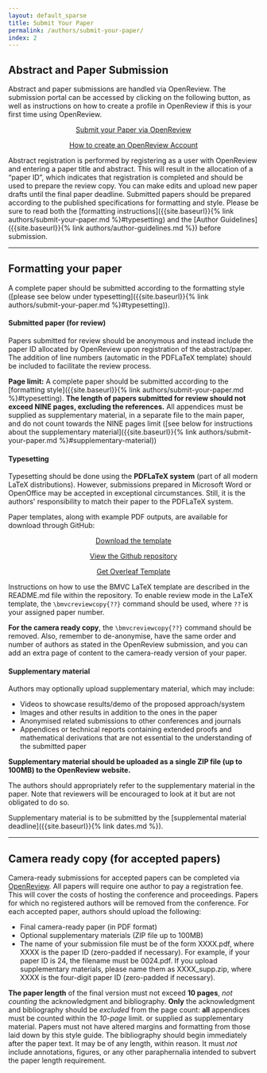 ```yaml
---
layout: default_sparse
title: Submit Your Paper
permalink: /authors/submit-your-paper/
index: 2
---
```


## Abstract and Paper Submission

<p>Abstract and paper submissions are handled via OpenReview. The submission portal can be accessed by clicking on the following button, as well as instructions on how to create a profile in OpenReview if this is your first time using OpenReview.</p>

<div class="row no-gutters pt-0 d-xs-block ">
    <div class="mb-1 pl-2 pr-2 mx-auto mx-sm-left col-xs-auto">
        <p style="text-align: center;"><a class="btn btn-primary" role="button" href="https://openreview.net/group?id=bmva.org/BMVC/2025/Conference">Submit your Paper via OpenReview</a></p>
    </div>
    <div class="mb-1 pl-2 pr-2 mx-auto mx-sm-left col-xs-auto">
        <p style="text-align: center;"><a class="btn btn-primary" role="button" href="https://docs.openreview.net/getting-started/creating-an-openreview-profile">How to create an OpenReview Account</a></p>
    </div>
</div>

<!-- **<span style="color:red">Authors who will use a personal email (e.g. gmail, etc.) to sign up to OpenReview for the first time, need to create an OpenReview profile asap! This is because it can take up to 2 weeks for profiles using public email services to be activated.</span>** -->

Abstract registration is performed by registering as a user with OpenReview and entering a paper title and abstract. This will result in the allocation of a “paper ID”, which indicates that registration is completed and should be used to prepare the review copy. You can make edits and upload new paper drafts until the final paper deadline. Submitted papers should be prepared according to the published specifications for formatting and style. Please be sure to read both the [formatting instructions]({{site.baseurl}}{% link authors/submit-your-paper.md %}#typesetting) and the [Author Guidelines]({{site.baseurl}}{% link authors/author-guidelines.md %}) before submission.

---
## Formatting your paper

A complete paper should be submitted according to the formatting style ([please see below under typesetting]({{site.baseurl}}{% link authors/submit-your-paper.md %}#typesetting)). 

#### Submitted paper (for review)

Papers submitted for review should be anonymous and instead include the paper ID allocated by OpenReview upon registration of the abstract/paper. The addition of line numbers (automatic in the PDFLaTeX template) should be included to facilitate the review process.

**Page limit:** A complete paper should be submitted according to the [formatting style]({{site.baseurl}}{% link authors/submit-your-paper.md %}#typesetting). **The length of papers submitted for review should not exceed NINE pages, excluding the references.** All appendices must be supplied as supplementary material, in a separate file to the main paper, and do not count towards the NINE pages limit ([see below for instructions about the supplementary material]({{site.baseurl}}{% link authors/submit-your-paper.md %}#supplementary-material))

#### Typesetting

<p>Typesetting should be done using the <strong>PDFLaTeX system</strong> (part of all modern LaTeX distributions). However, submissions prepared in Microsoft Word or OpenOffice may be accepted in exceptional circumstances. Still, it is the authors' responsibility to match their paper to the PDFLaTeX system. </p>

<p>Paper templates, along with example PDF outputs, are available for download through GitHub: </p>

<div class="row no-gutters pt-0 d-xs-block ">
    <div class="mb-1 pl-2 pr-2 mx-auto mx-sm-left col-xs-auto">
        <p style="text-align: center;"><a class="btn btn-primary" role="button" href="https://github.com/carlosfmorenog/BMVCTemplate/archive/refs/heads/master.zip">Download the template</a></p>
    </div>
    <div class="mb-1 pl-2 pr-2 mx-auto mx-sm-left col-xs-auto">
        <p style="text-align: center;"><a class="btn btn-primary" role="button" href="https://github.com/carlosfmorenog/BMVCTemplate">View the Github repository</a></p>
    </div>
    <div class="mb-1 pl-2 pr-2 mx-auto mx-sm-left col-xs-auto">
        <p style="text-align: center;"><a class="btn btn-primary" role="button" href="https://www.overleaf.com/latex/templates/author-guidelines-for-the-british-machine-vision-conference-2024/tnxgnwvggpsv">Get Overleaf Template</a></p>
    </div>
</div>

<p>Instructions on how to use the BMVC LaTeX template are described in the README.md file within the repository. To enable review mode in the LaTeX template, the <code>\bmvcreviewcopy{??}</code> command should be used, where <code>??</code> is your assigned paper number.</p>

<p><strong>For the camera ready copy</strong>, the <code>\bmvcreviewcopy{??}</code> command should be removed. Also, remember to de-anonymise, have the same order and number of authors as stated in the OpenReview submission, and you can add an extra page of content to the camera-ready version of your paper.</p>

<p></p>

#### Supplementary material

<p>Authors may optionally upload supplementary material, which may include:</p>

<ul>
<li>Videos to showcase results/demo of the proposed approach/system</li>
<li>Images and other results in addition to the ones in the paper</li>
<li>Anonymised related submissions to other conferences and journals</li>
<li>Appendices or technical reports containing extended proofs and mathematical derivations that are not essential to the understanding of the submitted paper</li>
</ul>

<p><strong>Supplementary material should be uploaded as a single ZIP file (up to 100MB) to the OpenReview website.</strong></p>

The authors should appropriately refer to the supplementary material in the paper. Note that reviewers will be encouraged to look at it but are not obligated to do so. 

Supplementary material is to be submitted by the [supplemental material deadline]({{site.baseurl}}{% link dates.md %}).

<!-- <p style="text-align: center;"><a class="btn btn-primary" role="button" href="" disabled>Submit your Paper via OpenReview</a></p> -->


---
## Camera ready copy (for accepted papers)

Camera-ready submissions for accepted papers can be completed via [OpenReview](https://openreview.net/group?id=bmva.org/BMVC/2025/Conference). All papers will require one author to pay a registration fee. This will cover the costs of hosting the conference and proceedings. Papers for which no registered authors will be removed from the conference. For each accepted paper, authors should upload the following:

* Final camera-ready paper (in PDF format)
* Optional supplementary materials (ZIP file up to 100MB)
* The name of your submission file must be of the form XXXX.pdf, where XXXX is the paper ID (zero-padded if necessary). For example, if your paper ID is 24, the filename must be 0024.pdf. If you upload supplementary materials, please name them as XXXX_supp.zip, where XXXX is the four-digit paper ID (zero-padded if necessary).

**The paper length** of the final version must not exceed **10 pages**, *not counting* the acknowledgment and bibliography. **Only** the acknowledgment and bibliography should be *excluded* from the page count: **all** appendices must be counted within the *10-page* limit. or supplied as supplementary material. Papers must not have altered margins and formatting from those laid down by this style guide. The bibliography should begin immediately after the paper text. It may be of any length, within reason. It must *not* include annotations, figures, or any other paraphernalia intended to subvert the paper length requirement.
